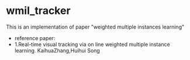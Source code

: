 # wmil_tracker
This is an implementation of paper "weighted multiple instances learning"

- reference paper:
- 1.Real-time visual tracking via on line weighted multiple instance learning. KaihuaZhang,Huihui Song
